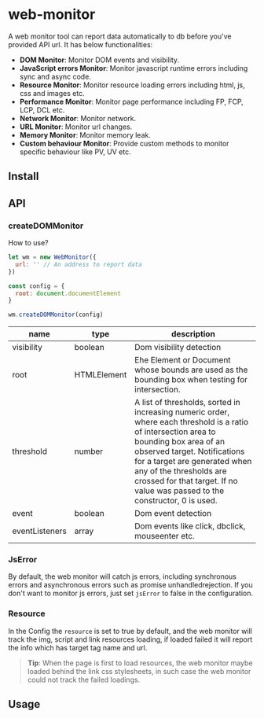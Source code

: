 # web-monitor

A web monitor tool can report data automatically to db before you've provided API url. It has below functionalities:

- **DOM Monitor**: Monitor DOM events and visibility.
- **JavaScript errors Monitor**: Monitor javascript runtime errors including sync and async code.
- **Resource Monitor**: Monitor resource loading errors including html, js, css and images etc.
- **Performance Monitor**: Monitor page performance including FP, FCP, LCP, DCL etc.
- **Network Monitor**: Monitor network.
- **URL Monitor**: Monitor url changes.
- **Memory Monitor**: Monitor memory leak.
- **Custom behaviour Monitor**: Provide custom methods to monitor specific behaviour like PV, UV etc.

## Install

## API

### createDOMMonitor

How to use?

```js
let wm = new WebMonitor({
  url: '' // An address to report data
})

const config = {
  root: document.documentElement
}

wm.createDOMMonitor(config)
```

| name | type | description |
| ---- | ----- | ------ |
| visibility | boolean | Dom visibility detection |
| root | HTMLElement | Ehe Element or Document whose bounds are used as the bounding box when testing for intersection. |
| threshold | number | A list of thresholds, sorted in increasing numeric order, where each threshold is a ratio of intersection area to bounding box area of an observed target. Notifications for a target are generated when any of the thresholds are crossed for that target. If no value was passed to the constructor, 0 is used. |
| event | boolean | Dom event detection |
|  eventListeners | array | Dom events like click, dbclick, mouseenter etc. |


### JsError

By default, the web monitor will catch js errors, including synchronous errors and asynchronous errors such as promise unhandledrejection.
If you don't want to monitor js errors, just set `jsError` to false in the configuration.

### Resource

In the Config the `resource` is set to true by default, and the web monitor will track the img, script and link resources
loading, if loaded failed it will report the info which has target tag name and url.

> **Tip**: When the page is first to load resources, the web monitor maybe loaded behind the link css stylesheets, in such case
the web monitor could not track the failed loadings.

## Usage

